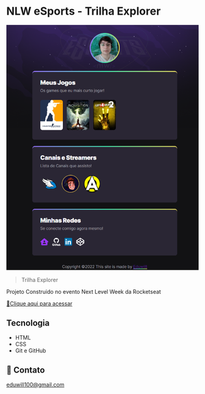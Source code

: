 # NLW eSports - Trilha Explorer

![preview](preview.png)
> Trilha Explorer

Projeto Construido no evento Next Level Week da Rocketseat

[🔗Clique aqui para acessar](https://eduwilll.github.io/nlw_e-sports-Ex/)
## Tecnologia

- HTML
- CSS
- Git e GitHub

## 💛 Contato

eduwill100@gmail.com